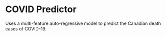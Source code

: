 # COVID Predictor

Uses a multi-feature auto-regressive model to predict the Canadian death cases of COVID-19.
